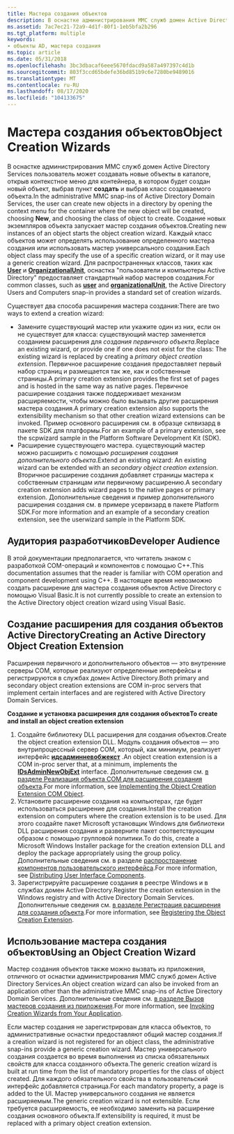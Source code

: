 ```yaml
---
title: Мастера создания объектов
description: В оснастке администрирования MMC служб домен Active Directory Services пользователь может создавать новые объекты в каталоге, открыв контекстное меню для контейнера, в котором будет создан новый объект, выбрав пункт Создать и выбрав класс создаваемого объекта. Создание новых экземпляров объекта запускает мастер создания объектов. Каждый класс объектов может определять использование определенного мастера создания или использовать мастер универсального создания. Для распространенных классов, таких как User и organizationalUnit, оснастка "пользователи и компьютеры Active Directory" предоставляет стандартный набор мастеров создания. Существует два способа расширить мастер создания, заменить существующий мастер или указать один из них, если он не существует для класса, который заменил существующий мастер, создав модуль создания основного объекта. Первичное расширение создания предоставляет первый набор страниц и размещается так же, как и собственные страницы. Первичное расширение создания также поддерживает механизм расширяемости, чтобы можно было вызывать другие расширения мастера создания. Пример основного расширения см. в образце скпвизард в пакете SDK для платформы. Расширение существующего мастера. существующий мастер можно расширить с помощью расширения создания дополнительного объекта. Вторичное расширение создания добавляет страницы мастера к собственным страницам или первичному расширению. Дополнительные сведения и пример дополнительного расширения создания см. в примере усервизард в пакете Platform SDK.
ms.assetid: 7ac7ec21-72a9-4d1f-80f1-1eb5bfa2b296
ms.tgt_platform: multiple
keywords:
- объекты AD, мастера создания
ms.topic: article
ms.date: 05/31/2018
ms.openlocfilehash: 3bc3dbacaf6eee5670fdacd9a587a497397c4d1b
ms.sourcegitcommit: 803f3ccd65bdefe36bd851b9c6e7280be9489016
ms.translationtype: MT
ms.contentlocale: ru-RU
ms.lasthandoff: 08/17/2020
ms.locfileid: "104133675"
---
```

# <a name="object-creation-wizards"></a><span data-ttu-id="d988b-112">Мастера создания объектов</span><span class="sxs-lookup"><span data-stu-id="d988b-112">Object Creation Wizards</span></span>

<span data-ttu-id="d988b-113">В оснастке администрирования MMC служб домен Active Directory Services пользователь может создавать новые объекты в каталоге, открыв контекстное меню для контейнера, в котором будет создан новый объект, выбрав пункт **создать** и выбрав класс создаваемого объекта.</span><span class="sxs-lookup"><span data-stu-id="d988b-113">In the administrative MMC snap-ins of Active Directory Domain Services, the user can create new objects in a directory by opening the context menu for the container where the new object will be created, choosing **New**, and choosing the class of object to create.</span></span> <span data-ttu-id="d988b-114">Создание новых экземпляров объекта запускает мастер создания объектов.</span><span class="sxs-lookup"><span data-stu-id="d988b-114">Creating new instances of an object starts the object creation wizard.</span></span> <span data-ttu-id="d988b-115">Каждый класс объектов может определять использование определенного мастера создания или использовать мастер универсального создания.</span><span class="sxs-lookup"><span data-stu-id="d988b-115">Each object class may specify the use of a specific creation wizard, or it may use a generic creation wizard.</span></span> <span data-ttu-id="d988b-116">Для распространенных классов, таких как [**User**](/windows/desktop/ADSchema/c-user) и [**OrganizationalUnit**](/windows/desktop/ADSchema/c-organizationalunit), оснастка "пользователи и компьютеры Active Directory" предоставляет стандартный набор мастеров создания.</span><span class="sxs-lookup"><span data-stu-id="d988b-116">For common classes, such as [**user**](/windows/desktop/ADSchema/c-user) and [**organizationalUnit**](/windows/desktop/ADSchema/c-organizationalunit), the Active Directory Users and Computers snap-in provides a standard set of creation wizards.</span></span>

<span data-ttu-id="d988b-117">Существует два способа расширения мастера создания:</span><span class="sxs-lookup"><span data-stu-id="d988b-117">There are two ways to extend a creation wizard:</span></span>

-   <span data-ttu-id="d988b-118">Замените существующий мастер или укажите один из них, если он не существует для класса: существующий мастер заменяется созданием расширения для *создания первичного объекта*.</span><span class="sxs-lookup"><span data-stu-id="d988b-118">Replace an existing wizard, or provide one if one does not exist for the class: The existing wizard is replaced by creating a *primary object creation extension*.</span></span> <span data-ttu-id="d988b-119">Первичное расширение создания предоставляет первый набор страниц и размещается так же, как и собственные страницы.</span><span class="sxs-lookup"><span data-stu-id="d988b-119">A primary creation extension provides the first set of pages and is hosted in the same way as native pages.</span></span> <span data-ttu-id="d988b-120">Первичное расширение создания также поддерживает механизм расширяемости, чтобы можно было вызывать другие расширения мастера создания.</span><span class="sxs-lookup"><span data-stu-id="d988b-120">A primary creation extension also supports the extensibility mechanism so that other creation wizard extensions can be invoked.</span></span> <span data-ttu-id="d988b-121">Пример основного расширения см. в образце скпвизард в пакете SDK для платформы.</span><span class="sxs-lookup"><span data-stu-id="d988b-121">For an example of a primary extension, see the scpwizard sample in the Platform Software Development Kit (SDK).</span></span>
-   <span data-ttu-id="d988b-122">Расширение существующего мастера. существующий мастер можно расширить с помощью *расширения создания дополнительного объекта*.</span><span class="sxs-lookup"><span data-stu-id="d988b-122">Extend an existing wizard: An existing wizard can be extended with an *secondary object creation extension*.</span></span> <span data-ttu-id="d988b-123">Вторичное расширение создания добавляет страницы мастера к собственным страницам или первичному расширению.</span><span class="sxs-lookup"><span data-stu-id="d988b-123">A secondary creation extension adds wizard pages to the native pages or primary extension.</span></span> <span data-ttu-id="d988b-124">Дополнительные сведения и пример дополнительного расширения создания см. в примере усервизард в пакете Platform SDK.</span><span class="sxs-lookup"><span data-stu-id="d988b-124">For more information and an example of a secondary creation extension, see the userwizard sample in the Platform SDK.</span></span>

## <a name="developer-audience"></a><span data-ttu-id="d988b-125">Аудитория разработчиков</span><span class="sxs-lookup"><span data-stu-id="d988b-125">Developer Audience</span></span>

<span data-ttu-id="d988b-126">В этой документации предполагается, что читатель знаком с разработкой COM-операций и компонентов с помощью C++.</span><span class="sxs-lookup"><span data-stu-id="d988b-126">This documentation assumes that the reader is familiar with COM operation and component development using C++.</span></span> <span data-ttu-id="d988b-127">В настоящее время невозможно создать расширение для мастера создания объектов Active Directory с помощью Visual Basic.</span><span class="sxs-lookup"><span data-stu-id="d988b-127">It is not currently possible to create an extension to the Active Directory object creation wizard using Visual Basic.</span></span>

## <a name="creating-an-active-directory-object-creation-extension"></a><span data-ttu-id="d988b-128">Создание расширения для создания объектов Active Directory</span><span class="sxs-lookup"><span data-stu-id="d988b-128">Creating an Active Directory Object Creation Extension</span></span>

<span data-ttu-id="d988b-129">Расширения первичного и дополнительного объектов — это внутренние серверы COM, которые реализуют определенные интерфейсы и регистрируются в службах домен Active Directory.</span><span class="sxs-lookup"><span data-stu-id="d988b-129">Both primary and secondary object creation extensions are COM in-proc servers that implement certain interfaces and are registered with Active Directory Domain Services.</span></span>

<span data-ttu-id="d988b-130">**Создание и установка расширения для создания объектов**</span><span class="sxs-lookup"><span data-stu-id="d988b-130">**To create and install an object creation extension**</span></span>

1.  <span data-ttu-id="d988b-131">Создайте библиотеку DLL расширения для создания объектов.</span><span class="sxs-lookup"><span data-stu-id="d988b-131">Create the object creation extension DLL.</span></span> <span data-ttu-id="d988b-132">Модуль создания объектов — это внутрипроцессный сервер COM, который, как минимум, реализует интерфейс [**идсадминневобжекст**](/windows/desktop/api/DSAdmin/nn-dsadmin-idsadminnewobjext) .</span><span class="sxs-lookup"><span data-stu-id="d988b-132">An object creation extension is a COM in-proc server that, at a minimum, implements the [**IDsAdminNewObjExt**](/windows/desktop/api/DSAdmin/nn-dsadmin-idsadminnewobjext) interface.</span></span> <span data-ttu-id="d988b-133">Дополнительные сведения см. [в разделе Реализация объекта COM для расширения создания объекта](implementing-the-object-creation-extension-com-object.md).</span><span class="sxs-lookup"><span data-stu-id="d988b-133">For more information, see [Implementing the Object Creation Extension COM Object](implementing-the-object-creation-extension-com-object.md).</span></span>
2.  <span data-ttu-id="d988b-134">Установите расширение создания на компьютерах, где будет использоваться расширение для создания.</span><span class="sxs-lookup"><span data-stu-id="d988b-134">Install the creation extension on computers where the creation extension is to be used.</span></span> <span data-ttu-id="d988b-135">Для этого создайте пакет Microsoft установщик Windows для библиотеки DLL расширения создания и разверните пакет соответствующим образом с помощью групповой политики.</span><span class="sxs-lookup"><span data-stu-id="d988b-135">To do this, create a Microsoft Windows Installer package for the creation extension DLL and deploy the package appropriately using the group policy.</span></span> <span data-ttu-id="d988b-136">Дополнительные сведения см. в разделе [распространение компонентов пользовательского интерфейса](distributing-user-interface-components.md).</span><span class="sxs-lookup"><span data-stu-id="d988b-136">For more information, see [Distributing User Interface Components](distributing-user-interface-components.md).</span></span>
3.  <span data-ttu-id="d988b-137">Зарегистрируйте расширение создания в реестре Windows и в службах домен Active Directory.</span><span class="sxs-lookup"><span data-stu-id="d988b-137">Register the creation extension in the Windows registry and with Active Directory Domain Services.</span></span> <span data-ttu-id="d988b-138">Дополнительные сведения см. [в разделе Регистрация расширения для создания объекта](registering-the-object-creation-extension.md).</span><span class="sxs-lookup"><span data-stu-id="d988b-138">For more information, see [Registering the Object Creation Extension](registering-the-object-creation-extension.md).</span></span>

## <a name="using-an-object-creation-wizard"></a><span data-ttu-id="d988b-139">Использование мастера создания объектов</span><span class="sxs-lookup"><span data-stu-id="d988b-139">Using an Object Creation Wizard</span></span>

<span data-ttu-id="d988b-140">Мастер создания объектов также можно вызвать из приложения, отличного от оснастки администрирования MMC служб домен Active Directory Services.</span><span class="sxs-lookup"><span data-stu-id="d988b-140">An object creation wizard can also be invoked from an application other than the administrative MMC snap-ins of Active Directory Domain Services.</span></span> <span data-ttu-id="d988b-141">Дополнительные сведения см. [в разделе Вызов мастеров создания из приложения](invoking-creation-wizards-from-your-application.md).</span><span class="sxs-lookup"><span data-stu-id="d988b-141">For more information, see [Invoking Creation Wizards from Your Application](invoking-creation-wizards-from-your-application.md).</span></span>

<span data-ttu-id="d988b-142">Если мастер создания не зарегистрирован для класса объектов, то административные оснастки предоставляют общий мастер создания.</span><span class="sxs-lookup"><span data-stu-id="d988b-142">If a creation wizard is not registered for an object class, the administrative snap-ins provide a generic creation wizard.</span></span> <span data-ttu-id="d988b-143">Мастер универсального создания создается во время выполнения из списка обязательных свойств для класса созданного объекта.</span><span class="sxs-lookup"><span data-stu-id="d988b-143">The generic creation wizard is built at run time from the list of mandatory properties for the class of object created.</span></span> <span data-ttu-id="d988b-144">Для каждого обязательного свойства в пользовательский интерфейс добавляется страница.</span><span class="sxs-lookup"><span data-stu-id="d988b-144">For each mandatory property, a page is added to the UI.</span></span> <span data-ttu-id="d988b-145">Мастер универсального создания не является расширяемым.</span><span class="sxs-lookup"><span data-stu-id="d988b-145">The generic creation wizard is not extensible.</span></span> <span data-ttu-id="d988b-146">Если требуется расширяемость, ее необходимо заменить на расширение создания основного объекта.</span><span class="sxs-lookup"><span data-stu-id="d988b-146">If extensibility is required, it must be replaced with a primary object creation extension.</span></span>

 

 